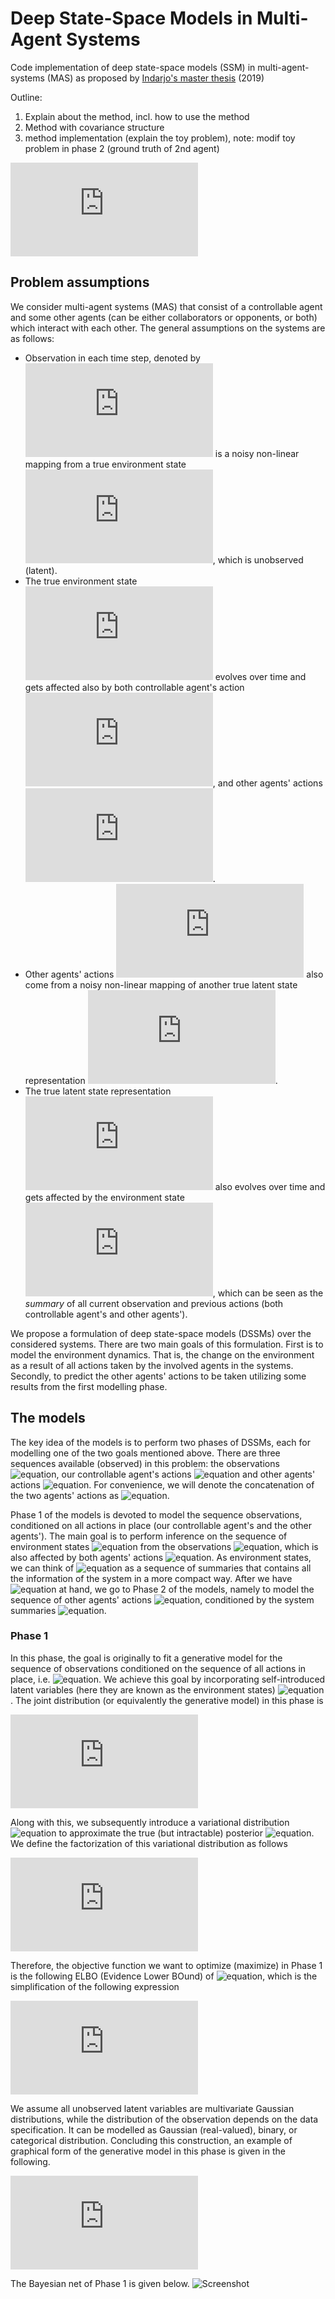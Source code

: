 # Deep State-Space Models in Multi-Agent Systems
Code implementation of deep state-space models (SSM) in multi-agent-systems (MAS) as proposed by [Indarjo's master thesis](https://www.universiteitleiden.nl/binaries/content/assets/science/mi/scripties/master/2018-2019/master-thesis-fin---pararawendy.pdf) (2019)

Outline:
1. Explain about the method, incl. how to use the method
2. Method with covariance structure
3. method implementation (explain the toy problem), note: modif toy problem in phase 2 (ground truth of 2nd agent)

![equation](https://latex.codecogs.com/gif.latex?)

## Problem assumptions
We consider multi-agent systems (MAS) that consist of a controllable agent and some other agents (can be either collaborators or opponents, or both) which interact with each other. The general assumptions on the systems are as follows:
- Observation in each time step, denoted by ![equation](https://latex.codecogs.com/gif.latex?o_t) is a noisy non-linear mapping from a true environment state ![equation](https://latex.codecogs.com/gif.latex?s_t), which is unobserved (latent).
- The true environment state ![equation](https://latex.codecogs.com/gif.latex?s_t) evolves over time and gets affected also by both controllable agent's action ![equation](https://latex.codecogs.com/gif.latex?u_t), and other agents' actions ![equation](https://latex.codecogs.com/gif.latex?a_t).
- Other agents' actions ![equation](https://latex.codecogs.com/gif.latex?a_t) also come from a noisy non-linear mapping of another true latent state representation ![equation](https://latex.codecogs.com/gif.latex?z_t).
- The true latent state representation ![equation](https://latex.codecogs.com/gif.latex?z_t) also evolves over time and gets affected by the environment state ![equation](https://latex.codecogs.com/gif.latex?s_t), which can be seen as the *summary* of all current observation and previous actions (both controllable agent's and other agents').

We propose a formulation of deep state-space models (DSSMs) over the considered systems. There are two main goals of this formulation. First is to model the environment dynamics. That is, the change on the environment as a result of all actions taken by the involved agents in the systems. Secondly, to predict the other agents' actions to be taken utilizing some results from the first modelling phase.

## The models
The key idea of the models is to perform two phases of DSSMs, each for modelling one of the two goals mentioned above. There are three sequences available (observed) in this problem: the observations ![equation](https://latex.codecogs.com/gif.latex?o_{1:T}=[o_1,...,o_T]), our controllable agent's actions ![equation](https://latex.codecogs.com/gif.latex?u_{1:T}=[u_1,...,u_{T}]) and other agents' actions ![equation](https://latex.codecogs.com/gif.latex?a_{1:T}=[a_1,...,a_{T}]). For convenience, we will denote the concatenation of the two agents' actions as ![equation](https://latex.codecogs.com/gif.latex?c_t=[u_t,a_t]).

Phase 1 of the models is devoted to model the sequence observations, conditioned on all actions in place (our controllable agent's and the other agents'). The main goal is to perform inference on the sequence of environment states ![equation](https://latex.codecogs.com/gif.latex?s_{1:T}=[s_1,...,s_T]) from the observations ![equation](https://latex.codecogs.com/gif.latex?o_{1:T}), which is also affected by both agents' actions ![equation](https://latex.codecogs.com/gif.latex?c_{1:T}). As environment states, we can think of  ![equation](https://latex.codecogs.com/gif.latex?s_{1:T}) as a sequence of summaries that contains all the information of the system in a more compact way.  After we have ![equation](https://latex.codecogs.com/gif.latex?s_{1:T}) at hand, we go to Phase 2 of the models, namely to model the sequence of other agents' actions ![equation](https://latex.codecogs.com/gif.latex?a_{1:T}), conditioned by the system summaries ![equation](https://latex.codecogs.com/gif.latex?s_{1:T}).

### Phase 1
In this phase, the goal is originally to fit a generative model for the sequence of observations conditioned on the sequence of all actions in place, i.e. ![equation](https://latex.codecogs.com/gif.latex?p(o_{1:T}|c_{1:T})). We achieve this goal by incorporating self-introduced latent variables (here they are known as the environment states) ![equation](https://latex.codecogs.com/gif.latex?s_{1:T}). The joint distribution (or equivalently the generative model) in this phase is

![equation](https://latex.codecogs.com/gif.latex?%5Cbegin%7Balign%7D%20p_%7B%5Ctheta%2C%5Cgamma%7D%28o_%7B1%3AT%7D%2Cs_%7B1%3AT%7D%7Cc_%7B1%3AT%7D%29%20%26%3D%20p_%5Ctheta%28o_%7B1%3AT%7D%7Cs_%7B1%3AT%7D%29%20p_%5Cgamma%28s_%7B1%3AT%7D%7Cc_%7B1%3AT%7D%29%5Cnonumber%5C%5C%20%26%3D%20%5Cprod_%7Bt%3D1%7D%5ET%20p_%5Ctheta%28o_t%7Cs_t%29%20p_%5Cgamma%28s_t%7Cs_%7Bt-1%7D%2Cc_t%29%20%5Clabel%7Bgenerative_phase1%7D%5Cnonumber%20%5Cend%7Balign%7D)

Along with this, we subsequently introduce a variational distribution ![equation](https://latex.codecogs.com/gif.latex?q_\phi(s_{1:T}|o_{1:T},c_{1:T})) to approximate the true (but intractable) posterior ![equation](https://latex.codecogs.com/gif.latex?p_\gamma(s_{1:T}|o_{1:T},c_{1:T})). We define the factorization of this variational distribution as follows

![equation](https://latex.codecogs.com/gif.latex?q_%5Cphi%28s_%7B1%3AT%7D%7Co_%7B1%3AT%7D%2Cc_%7B1%3AT%7D%29%3D%5Cprod_%7Bt%3D1%7D%5ET%20q_%5Cphi%28s_t%7Cs_%7Bt-1%7D%2Cc_t%2Co_t%29)

Therefore, the objective function we want to optimize (maximize) in Phase 1 is the following ELBO (Evidence Lower BOund) of ![equation](https://latex.codecogs.com/gif.latex?p(o_{1:T}|c_{1:T})), which is the simplification of the following expression

![equation](https://latex.codecogs.com/gif.latex?%5Ctext%7BELBO%7D%20%3D%20%5Cmathbb%7BE%7D_%7Bq_%5Cphi%28s_%7B1%3AT%7D%7Co_%7B1%3AT%7D%2Cc_%7B1%3AT%7D%29%7D%20%5Cleft%5B%20%5Csum_%7Bt%3D1%7D%5ET%20%5Clog%20%5Cfrac%7Bp_%5Ctheta%28o_t%7Cs_t%29%20p_%5Cgamma%28s_t%7Cs_%7Bt-1%7D%2Cc_t%29%7D%7Bq_%5Cphi%28s_t%7Cs_%7Bt-1%7D%2Cc_t%2Co_t%29%7D%5Cright%5D%20%5Cnonumber)

We assume all unobserved latent variables are multivariate Gaussian distributions, while the distribution of the observation depends on the data specification. It can be modelled as Gaussian (real-valued), binary, or categorical distribution. Concluding this construction, an example of graphical form of the generative model in this phase is given in the following.

![equation](https://latex.codecogs.com/gif.latex?%5Cbegin%7Balign%7D%20s_0%20%26%5Csim%20p_0%28s_0%29%20%3D%20%5Cmathcal%7BN%7D%28s_0%3B0%2CI%29%5Cnonumber%5C%5C%20s_t%20%26%5Csim%20p_%5Cgamma%28s_t%7Cs_%7Bt-1%7D%2Cc_%7Bt-1%7D%29%20%3D%20%5Cmathcal%7BN%7D%28s_t%3B%20%7B%7D_%7B%5Cgamma%7D%5Cmu_t%2C%5Ctext%7Bdiag%7D%28%7B%7D_%7B%5Cgamma%7D%5Csigma_t%5E2%29%29%5Cnonumber%5C%5C%20o_t%20%26%5Csim%20p_%5Ctheta%28o_t%7Cs_t%29%20%3D%20%5Cmathcal%7BN%7D%28o_t%3B%7B%7D_%7B%5Ctheta%7D%5Cmu_t%2C%5Ctext%7Bdiag%7D%28%7B%7D_%7B%5Ctheta%7D%5Csigma_t%5E2%29%29%5Cnonumber%20%5Cend%7Balign%7D)

The Bayesian net of Phase 1 is given below.
![Screenshot](phase1.png)

